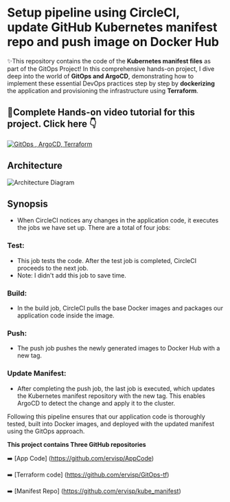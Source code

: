 # Setup pipeline using CircleCI, update GitHub Kubernetes manifest repo and push image on Docker Hub

✨This repository contains the code of the **Kubernetes manifest files** as part of the GitOps Project! In this comprehensive hands-on project, I dive deep into the world of **GitOps and ArgoCD**, demonstrating how to implement these essential DevOps practices step by step by **dockerizing** the application and provisioning the infrastructure using **Terraform**.

## 💪Complete Hands-on video tutorial for this project. Click here 👇
[![GitOps , ArgoCD, Terraform](https://i9.ytimg.com/vi_webp/LgBnbmfsIdA/mqdefault.webp?v=65001550&sqp=CMyFgqgG&rs=AOn4CLB-7wLlJjUqu2q7dOdDMdQRyQ46TA)](https://youtu.be/LgBnbmfsIdA "GitOps|ArgoCD|Terraform")

## Architecture

![Architecture Diagram](https://cdn-images-1.medium.com/max/800/1*T5IRoSoiqT8qnYLUprsRUQ.png)


## Synopsis
- When CircleCI notices any changes in the application code, it executes the jobs we have set up. There are a total of four jobs:

### Test: 
- This job tests the code. After the test job is completed, CircleCI proceeds to the next job. 
- Note: I didn't add this job to save time. 

### Build: 
- In the build job, CircleCI pulls the base Docker images and packages our application code inside the image.

### Push: 
- The push job pushes the newly generated images to Docker Hub with a new tag.

### Update Manifest: 
- After completing the push job, the last job is executed, which updates the Kubernetes manifest repository with the new tag. This enables ArgoCD to detect the change and apply it to the cluster.

Following this pipeline ensures that our application code is thoroughly tested, built into Docker images, and deployed with the updated manifest using the GitOps approach.

**This project contains Three GitHub repositories**

➡️ [App Code] (https://github.com/ervisp/AppCode)

➡️ [Terraform code] (https://github.com/ervisp/GitOps-tf)

➡️ [Manifest Repo] (https://github.com/ervisp/kube_manifest)

